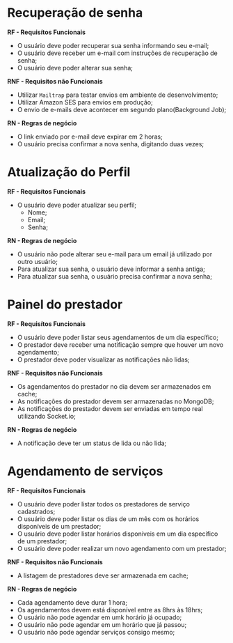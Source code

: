 # Recuperação de senha

**RF - Requisítos Funcionais**

- O usuário deve poder recuperar sua senha informando seu e-mail;
- O usuário deve receber um e-mail com instruções de recuperação de senha;
- O usuário deve poder alterar sua senha;

**RNF - Requisítos não Funcionais**

- Utilizar `Mailtrap` para testar envios em ambiente de desenvolvimento;
- Utilizar Amazon SES para envios em produção;
- O envio de e-mails deve acontecer em segundo plano(Background Job);

**RN - Regras de negócio**

- O link enviado por e-mail deve expirar em 2 horas;
- O usuário precisa confirmar a nova senha, digitando duas vezes;

# Atualização do Perfil

**RF - Requisítos Funcionais**

- O usuário deve poder atualizar seu perfil;
  - Nome;
  - Email;
  - Senha;

**RN - Regras de negócio**

- O usuário não pode alterar seu e-mail para um email já utilizado por outro usuário;
- Para atualizar sua senha, o usuário deve informar a senha antiga;
- Para atualizar sua senha, o usuário precisa confirmar a nova senha;

# Painel do prestador

**RF - Requisítos Funcionais**

- O usuário deve poder listar seus agendamentos de um dia específico;
- O prestador deve receber uma notificação sempre que houver um novo agendamento;
- O prestador deve poder visualizar as notificações não lidas;

**RNF - Requisítos não Funcionais**

- Os agendamentos do prestador no dia devem ser armazenados em cache;
- As notificações do prestador devem ser armazenadas no MongoDB;
- As notificações do prestador devem ser enviadas em tempo real utilizando Socket.io;

**RN - Regras de negócio**

- A notificação deve ter um status de lida ou não lida;

# Agendamento de serviços

**RF - Requisítos Funcionais**

- O usuário deve poder listar todos os prestadores de serviço cadastrados;
- O usuário deve poder listar os dias de um mês com os horários disponíveis de um prestador;
- O usuário deve poder listar horários disponíveis em um dia específico de um prestador;
- O usuário deve poder realizar um novo agendamento com um prestador;

**RNF - Requisítos não Funcionais**

- A listagem de prestadores deve ser armazenada em cache;

**RN - Regras de negócio**

- Cada agendamento deve durar 1 hora;
- Os agendamentos devem está disponível entre as 8hrs às 18hrs;
- O usuário não pode agendar em umk horário já ocupado;
- O usuário não pode agendar em um horário que já passou;
- O usuário não pode agendar serviços consigo mesmo;
